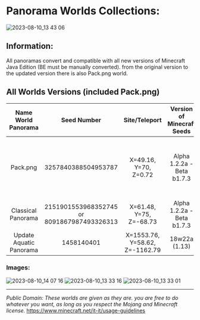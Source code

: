 # Panorama Worlds Collections:

![2023-08-10_13 43 06](https://github.com/Loweredgames/Panorama-Worlds/assets/55211569/5038fbe1-a803-401c-a20c-564be8636d33)

## Information:

All panoramas convert and compatible with all new versions of Minecraft Java Edition (BE must be manually converted).
from the original version to the updated version
there is also Pack.png world.

## All Worlds Versions (included Pack.png)

|Name World Panorama|Seed Number|Site/Teleport|Version of Minecraft Seeds|Note|
|:---------------:|:-----------------:|:------------------:|:----------------------------:|:-------:|
|Pack.png|3257840388504953787|X=49.16, Y=70, Z=0.72|Alpha 1.2.2a - Beta b1.7.3|This is the only world that doesn't come from a panorama itself|
|Classical Panorama|2151901553968352745 or 8091867987493326313|X=61.48, Y=75, Z=-68.73|Alpha 1.2.2a - Beta b1.7.3|Classic Panorama World|
|Update Aquatic Panorama|1458140401|X=1553.76, Y=58.62, Z=-1162.79|18w22a (1.13)|

### Images:
![2023-08-10_14 07 16](https://github.com/Loweredgames/Panorama-Worlds-Collections/assets/55211569/c3f825d0-4822-4c5e-8711-2272f7c92f1b)
![2023-08-10_13 33 16](https://github.com/Loweredgames/Panorama-Worlds-Collections/assets/55211569/bb5f0604-42f2-4b1f-8492-5105c1d6a540)
![2023-08-10_13 33 01](https://github.com/Loweredgames/Panorama-Worlds-Collections/assets/55211569/0f45c9a9-42b0-4de6-ad7c-beac2b72a0d5)

---------------------------------------------------------------------------------------------------------------------------------------------
_Public Domain: These worlds are given as they are. you are free to do whatever you want, as long as you respect the Mojang and Minecraft license._
https://www.minecraft.net/it-it/usage-guidelines
